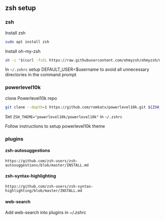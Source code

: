 ## zsh setup
### zsh
Install zsh
```bash
sudo apt install zsh
```

Install oh-my-zsh
```bash
sh -c "$(curl -fsSL https://raw.githubusercontent.com/ohmyzsh/ohmyzsh/master/tools/install.sh)"
```

In `~/.zshrc` setup DEFAULT_USER=$username to avoid all unnecessary directories in the command prompt 

### powerlevel10k
clone Powerlevel10k repo
```bash
git clone --depth=1 https://github.com/romkatv/powerlevel10k.git ${ZSH_CUSTOM:-$HOME/.oh-my-zsh/custom}/themes/powerlevel10k
```

Set `ZSH_THEME="powerlevel10k/powerlevel10k"` in `~/.zshrc`

Follow instructions to setup powerlevel10k theme

### plugins
#### zsh-autosuggestions
```
https://github.com/zsh-users/zsh-autosuggestions/blob/master/INSTALL.md
```

#### zsh-syntax-highlighting
```
https://github.com/zsh-users/zsh-syntax-highlighting/blob/master/INSTALL.md
```

#### web-search
Add web-search into plugins in ~/.zshrc


